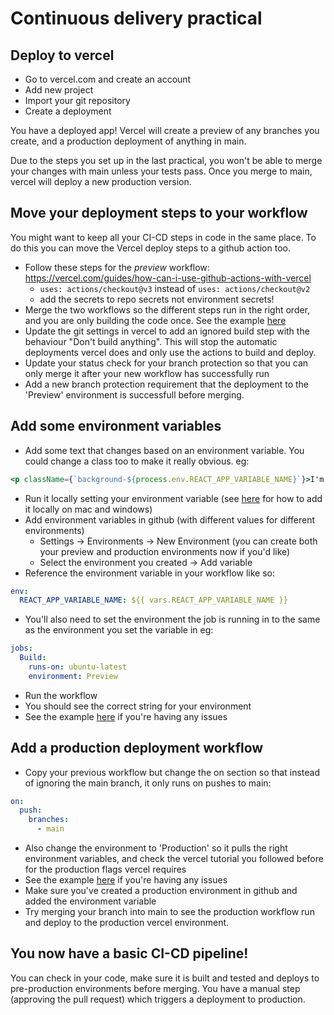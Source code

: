 # Continuous delivery practical

## Deploy to vercel
- Go to vercel.com and create an account
- Add new project
- Import your git repository
- Create a deployment

You have a deployed app! Vercel will create a preview of any branches you create, and a production deployment of anything in main.

Due to the steps you set up in the last practical, you won't be able to merge your changes with main unless your tests pass. Once you merge to main, vercel will deploy a new production version.

## Move your deployment steps to your workflow
You might want to keep all your CI-CD steps in code in the same place. To do this you can move the Vercel deploy steps to a github action too.

- Follow these steps for the *preview* workflow: 
https://vercel.com/guides/how-can-i-use-github-actions-with-vercel
  - `uses: actions/checkout@v3` instead of `uses: actions/checkout@v2`
  - add the secrets to repo secrets not environment secrets!
- Merge the two workflows so the different steps run in the right order, and you are only building the code once. See the example [here](02-files/workflow_preview.yml)
- Update the git settings in vercel to add an ignored build step with the behaviour "Don't build anything". This will stop the automatic deployments vercel does and only use the actions to build and deploy.
- Update your status check for your branch protection so that you can only merge it after your new workflow has successfully run
- Add a new branch protection requirement that the deployment to the 'Preview' environment is successfull before merging.

## Add some environment variables
- Add some text that changes based on an environment variable. You could change a class too to make it really obvious. eg: 
``` jsx
<p className={`background-${process.env.REACT_APP_VARIABLE_NAME}`}>I'm going to change {process.env.REACT_APP_VARIABLE_NAME}</p>
```
- Run it locally setting your environment variable (see [here](https://create-react-app.dev/docs/adding-custom-environment-variables/) for how to add it locally on mac and windows)
- Add environment variables in github (with different values for different environments)
  - Settings -> Environments -> New Environment (you can create both your preview and production environments now if you'd like)
  - Select the environment you created -> Add variable
- Reference the environment variable in your workflow like so:
```yaml
env:
  REACT_APP_VARIABLE_NAME: ${{ vars.REACT_APP_VARIABLE_NAME }}
```
- You'll also need to set the environment the job is running in to the same as the environment you set the variable in eg:
```yaml
jobs:
  Build:
    runs-on: ubuntu-latest
    environment: Preview
```
- Run the workflow
- You should see the correct string for your environment
- See the example [here](02-files/workflow_preview_with_variable.yml) if you're having any issues

## Add a production deployment workflow
- Copy your previous workflow but change the on section so that instead of ignoring the main branch, it only runs on pushes to main:
```yaml
on:
  push:
    branches:
      - main
```
- Also change the environment to 'Production' so it pulls the right environment variables, and check the vercel tutorial you followed before for the production flags vercel requires
- See the example [here](02-files/worflow_production.yml) if you're having any issues
- Make sure you've created a production environment in github and added the environment variable
- Try merging your branch into main to see the production workflow run and deploy to the production vercel environment.

## You now have a basic CI-CD pipeline! 
You can check in your code, make sure it is built and tested and deploys to pre-production environments before merging. You have a manual step (approving the pull request) which triggers a deployment to production.

